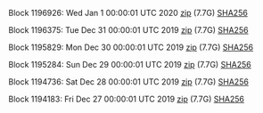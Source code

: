 Block 1196926: Wed Jan  1 00:00:01 UTC 2020 [zip](https://dash-bootstrap.ams3.digitaloceanspaces.com/mainnet/2020-01-01/bootstrap.dat.zip) (7.7G) [SHA256](https://dash-bootstrap.ams3.digitaloceanspaces.com/mainnet/2020-01-01/sha256.txt)

Block 1196375: Tue Dec 31 00:00:01 UTC 2019 [zip](https://dash-bootstrap.ams3.digitaloceanspaces.com/mainnet/2019-12-31/bootstrap.dat.zip) (7.7G) [SHA256](https://dash-bootstrap.ams3.digitaloceanspaces.com/mainnet/2019-12-31/sha256.txt)

Block 1195829: Mon Dec 30 00:00:01 UTC 2019 [zip](https://dash-bootstrap.ams3.digitaloceanspaces.com/mainnet/2019-12-30/bootstrap.dat.zip) (7.7G) [SHA256](https://dash-bootstrap.ams3.digitaloceanspaces.com/mainnet/2019-12-30/sha256.txt)

Block 1195284: Sun Dec 29 00:00:01 UTC 2019 [zip](https://dash-bootstrap.ams3.digitaloceanspaces.com/mainnet/2019-12-29/bootstrap.dat.zip) (7.7G) [SHA256](https://dash-bootstrap.ams3.digitaloceanspaces.com/mainnet/2019-12-29/sha256.txt)

Block 1194736: Sat Dec 28 00:00:01 UTC 2019 [zip](https://dash-bootstrap.ams3.digitaloceanspaces.com/mainnet/2019-12-28/bootstrap.dat.zip) (7.7G) [SHA256](https://dash-bootstrap.ams3.digitaloceanspaces.com/mainnet/2019-12-28/sha256.txt)

Block 1194183: Fri Dec 27 00:00:01 UTC 2019 [zip](https://dash-bootstrap.ams3.digitaloceanspaces.com/mainnet/2019-12-27/bootstrap.dat.zip) (7.7G) [SHA256](https://dash-bootstrap.ams3.digitaloceanspaces.com/mainnet/2019-12-27/sha256.txt)
